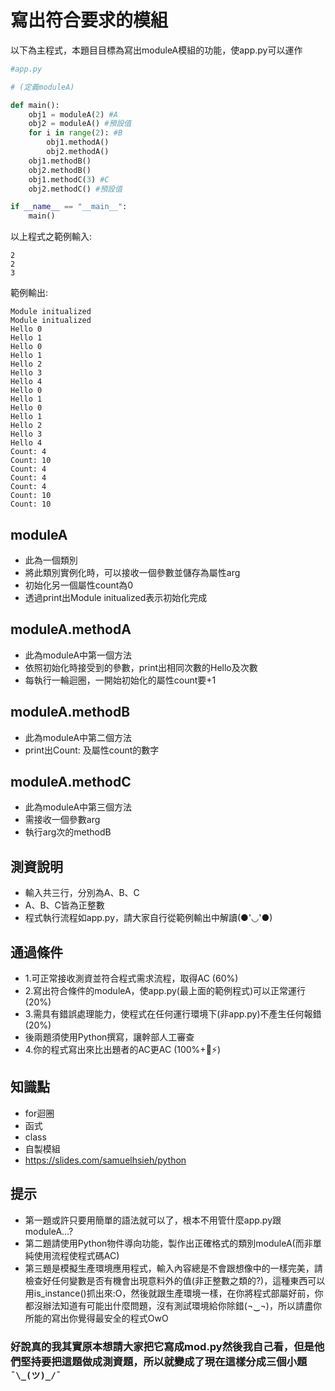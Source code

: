 # 寫出符合要求的模組
以下為主程式，本題目目標為寫出moduleA模組的功能，使app.py可以運作
```py
#app.py

# (定義moduleA)

def main():
    obj1 = moduleA(2) #A
    obj2 = moduleA() #預設值
    for i in range(2): #B
        obj1.methodA()
        obj2.methodA()
    obj1.methodB()
    obj2.methodB()
    obj1.methodC(3) #C
    obj2.methodC() #預設值

if __name__ == "__main__":
    main()
```
以上程式之範例輸入:
```
2
2
3
```

範例輸出:
```
Module initualized
Module initualized
Hello 0
Hello 1
Hello 0
Hello 1
Hello 2
Hello 3
Hello 4
Hello 0
Hello 1
Hello 0
Hello 1
Hello 2
Hello 3
Hello 4
Count: 4
Count: 10
Count: 4
Count: 4
Count: 4
Count: 10
Count: 10
```
## moduleA
- 此為一個類別
- 將此類別實例化時，可以接收一個參數並儲存為屬性arg
- 初始化另一個屬性count為0
- 透過print出Module initualized表示初始化完成

## moduleA.methodA
- 此為moduleA中第一個方法
- 依照初始化時接受到的參數，print出相同次數的Hello及次數
- 每執行一輪迴圈，一開始初始化的屬性count要+1

## moduleA.methodB
- 此為moduleA中第二個方法
- print出Count: 及屬性count的數字

## moduleA.methodC
- 此為moduleA中第三個方法
- 需接收一個參數arg
- 執行arg次的methodB

## 測資說明
- 輸入共三行，分別為A、B、C
- A、B、C皆為正整數
- 程式執行流程如app.py，請大家自行從範例輸出中解讀(●'◡'●)

## 通過條件
- 1.可正常接收測資並符合程式需求流程，取得AC (60%)
- 2.寫出符合條件的moduleA，使app.py(最上面的範例程式)可以正常運行 (20%)
- 3.需具有錯誤處理能力，使程式在任何運行環境下(非app.py)不產生任何報錯 (20%)
- 後兩題須使用Python撰寫，讓幹部人工審查
- 4.你的程式寫出來比出題者的AC更AC (100%+🛐⚡)

## 知識點
- for迴圈
- 函式
- class
- 自製模組
- https://slides.com/samuelhsieh/python

## 提示
- 第一題或許只要用簡單的語法就可以了，根本不用管什麼app.py跟moduleA...?
- 第二題請使用Python物件導向功能，製作出正確格式的類別moduleA(而非單純使用流程使程式碼AC)
- 第三題是模擬生產環境應用程式，輸入內容總是不會跟想像中的一樣完美，請檢查好任何變數是否有機會出現意料外的值(非正整數之類的?)，這種東西可以用is_instance()抓出來:O，然後就跟生產環境一樣，在你將程式部屬好前，你都沒辦法知道有可能出什麼問題，沒有測試環境給你除錯(¬‿¬)，所以請盡你所能的寫出你覺得最安全的程式OwO

### 好說真的我其實原本想請大家把它寫成mod.py然後我自己看，但是他們堅持要把這題做成測資題，所以就變成了現在這樣分成三個小題`¯\_(ツ)_/¯`
